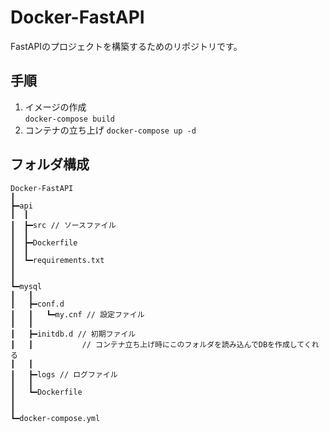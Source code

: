 # Docker-FastAPI

FastAPIのプロジェクトを構築するためのリポジトリです。

## 手順

1. イメージの作成  
   `docker-compose build`
2. コンテナの立ち上げ
   `docker-compose up -d`

## フォルダ構成

```
Docker-FastAPI
┃
┣━api
┃  ┃
┃  ┣━src // ソースファイル
┃  ┃
┃  ┣━Dockerfile
┃  ┃
┃  ┗━requirements.txt
┃
┃
┗━mysql
┃   ┃
┃   ┣━conf.d
┃   ┃   ┗━my.cnf // 設定ファイル
┃   ┃
┃   ┣━initdb.d // 初期ファイル
┃   ┃           // コンテナ立ち上げ時にこのフォルダを読み込んでDBを作成してくれる
┃   ┃
┃   ┣━logs // ログファイル
┃   ┃
┃   ┗━Dockerfile
┃
┃
┗━docker-compose.yml 
```

